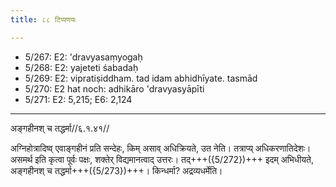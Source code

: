 ```yaml
---
title: ८८ टिप्पणयः

---
```

- 5/267: E2: 'dravyasaṃyogaḥ
- 5/268: E2: yajeteti śabadaḥ
- 5/269: E2: vipratiṣiddham. tad idam abhidhīyate. tasmād
- 5/270: E2 hat noch: adhikāro 'dravyasyāpīti
- 5/271: E2: 5,215; E6: 2,124

____________________________________________


अङ्गहीनश् च तद्धर्मा//६.१.४१//

अग्निहोत्रादिष्व् एवाङ्गहीनं प्रति सन्देहः, किम् असाव् अधिक्रियते, उत नेति। तत्राप्य् अधिकरणातिदेशः। असमर्थ इति कृत्वा पूर्वः पक्षः, शक्तेर् विद्यमानत्वाद् उत्तरः। तद्+++({5/272})+++ इदम् अभिधीयते, अङ्गहीनश् च तद्धर्मा+++({5/273})+++। किन्धर्मा? अद्रव्यधर्मेति।
